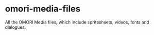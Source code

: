 # omori-media-files
All the OMORI Media files, which include spritesheets, videos, fonts and dialogues.
